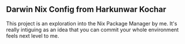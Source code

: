 ## Darwin Nix Config from Harkunwar Kochar

This project is an exploration into the Nix Package Manager by me. It's really intiguing as an idea that you can commit your whole environment feels next level to me. 